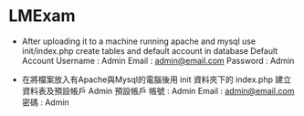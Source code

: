 # LMExam

* After uploading it to a machine running apache and mysql use init/index.php create tables and default account in database
Default Account
Username : Admin
Email : admin@email.com
Password : Admin

* 在將檔案放入有Apache與Mysql的電腦後用 init 資料夾下的 index.php 建立資料表及預設帳戶 Admin
預設帳戶
帳號 : Admin
Email : admin@email.com
密碼 : Admin
